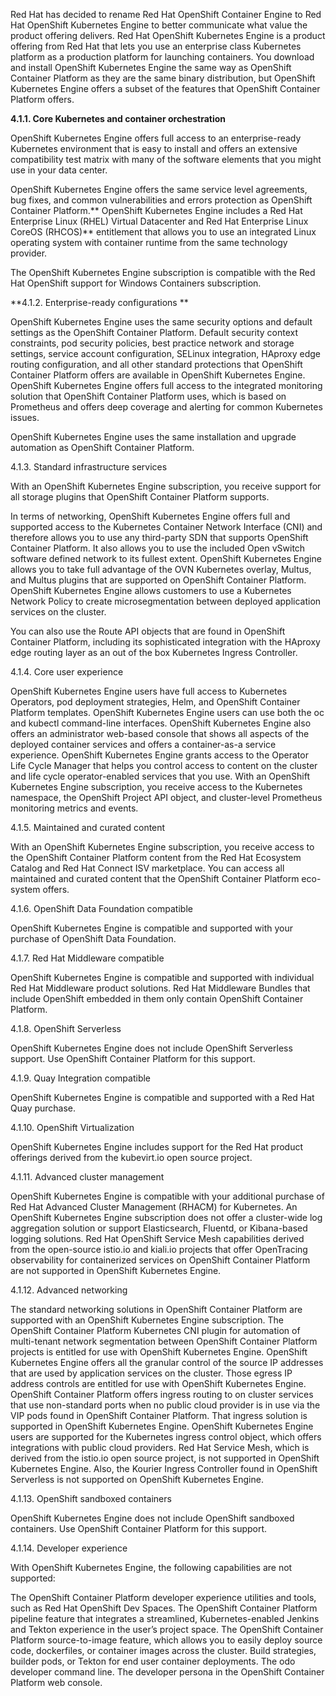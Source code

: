 Red Hat has decided to rename Red Hat OpenShift Container Engine to Red Hat OpenShift Kubernetes Engine to better communicate what value the product offering delivers.
Red Hat OpenShift Kubernetes Engine is a product offering from Red Hat that lets you use an enterprise class Kubernetes platform as a production platform for launching containers. You download and install OpenShift Kubernetes Engine the same way as OpenShift Container Platform as they are the same binary distribution, but OpenShift Kubernetes Engine offers a subset of the features that OpenShift Container Platform offers.

**4.1.1. Core Kubernetes and container orchestration**

OpenShift Kubernetes Engine offers full access to an enterprise-ready Kubernetes environment that is easy to install and offers an extensive compatibility test matrix with many of the software elements that you might use in your data center.

OpenShift Kubernetes Engine offers the same service level agreements, bug fixes, and common vulnerabilities and errors protection as OpenShift Container Platform.** OpenShift Kubernetes Engine includes a Red Hat Enterprise Linux (RHEL) Virtual Datacenter and Red Hat Enterprise Linux CoreOS (RHCOS)** entitlement that allows you to use an integrated Linux operating system with container runtime from the same technology provider.

The OpenShift Kubernetes Engine subscription is compatible with the Red Hat OpenShift support for Windows Containers subscription.

**4.1.2.  Enterprise-ready configurations **

OpenShift Kubernetes Engine uses the same security options and default settings as the OpenShift Container Platform. Default security context constraints, pod security policies, best practice network and storage settings, service account configuration, SELinux integration, HAproxy edge routing configuration, and all other standard protections that OpenShift Container Platform offers are available in OpenShift Kubernetes Engine. OpenShift Kubernetes Engine offers full access to the integrated monitoring solution that OpenShift Container Platform uses, which is based on Prometheus and offers deep coverage and alerting for common Kubernetes issues.

OpenShift Kubernetes Engine uses the same installation and upgrade automation as OpenShift Container Platform.

4.1.3. Standard infrastructure services 

With an OpenShift Kubernetes Engine subscription, you receive support for all storage plugins that OpenShift Container Platform supports.

In terms of networking, OpenShift Kubernetes Engine offers full and supported access to the Kubernetes Container Network Interface (CNI) and therefore allows you to use any third-party SDN that supports OpenShift Container Platform. It also allows you to use the included Open vSwitch software defined network to its fullest extent. OpenShift Kubernetes Engine allows you to take full advantage of the OVN Kubernetes overlay, Multus, and Multus plugins that are supported on OpenShift Container Platform. OpenShift Kubernetes Engine allows customers to use a Kubernetes Network Policy to create microsegmentation between deployed application services on the cluster.

You can also use the Route API objects that are found in OpenShift Container Platform, including its sophisticated integration with the HAproxy edge routing layer as an out of the box Kubernetes Ingress Controller.

4.1.4. Core user experience 

OpenShift Kubernetes Engine users have full access to Kubernetes Operators, pod deployment strategies, Helm, and OpenShift Container Platform templates. OpenShift Kubernetes Engine users can use both the oc and kubectl command-line interfaces. OpenShift Kubernetes Engine also offers an administrator web-based console that shows all aspects of the deployed container services and offers a container-as-a service experience. OpenShift Kubernetes Engine grants access to the Operator Life Cycle Manager that helps you control access to content on the cluster and life cycle operator-enabled services that you use. With an OpenShift Kubernetes Engine subscription, you receive access to the Kubernetes namespace, the OpenShift Project API object, and cluster-level Prometheus monitoring metrics and events.

4.1.5. Maintained and curated content 

With an OpenShift Kubernetes Engine subscription, you receive access to the OpenShift Container Platform content from the Red Hat Ecosystem Catalog and Red Hat Connect ISV marketplace. You can access all maintained and curated content that the OpenShift Container Platform eco-system offers.

4.1.6. OpenShift Data Foundation compatible 

OpenShift Kubernetes Engine is compatible and supported with your purchase of OpenShift Data Foundation.

4.1.7. Red Hat Middleware compatible 

OpenShift Kubernetes Engine is compatible and supported with individual Red Hat Middleware product solutions. Red Hat Middleware Bundles that include OpenShift embedded in them only contain OpenShift Container Platform.

4.1.8. OpenShift Serverless 

OpenShift Kubernetes Engine does not include OpenShift Serverless support. Use OpenShift Container Platform for this support.

4.1.9. Quay Integration compatible 

OpenShift Kubernetes Engine is compatible and supported with a Red Hat Quay purchase.

4.1.10. OpenShift Virtualization 

OpenShift Kubernetes Engine includes support for the Red Hat product offerings derived from the kubevirt.io open source project.

4.1.11. Advanced cluster management 

OpenShift Kubernetes Engine is compatible with your additional purchase of Red Hat Advanced Cluster Management (RHACM) for Kubernetes. An OpenShift Kubernetes Engine subscription does not offer a cluster-wide log aggregation solution or support Elasticsearch, Fluentd, or Kibana-based logging solutions. Red Hat OpenShift Service Mesh capabilities derived from the open-source istio.io and kiali.io projects that offer OpenTracing observability for containerized services on OpenShift Container Platform are not supported in OpenShift Kubernetes Engine.

4.1.12. Advanced networking 

The standard networking solutions in OpenShift Container Platform are supported with an OpenShift Kubernetes Engine subscription. The OpenShift Container Platform Kubernetes CNI plugin for automation of multi-tenant network segmentation between OpenShift Container Platform projects is entitled for use with OpenShift Kubernetes Engine. OpenShift Kubernetes Engine offers all the granular control of the source IP addresses that are used by application services on the cluster. Those egress IP address controls are entitled for use with OpenShift Kubernetes Engine. OpenShift Container Platform offers ingress routing to on cluster services that use non-standard ports when no public cloud provider is in use via the VIP pods found in OpenShift Container Platform. That ingress solution is supported in OpenShift Kubernetes Engine. OpenShift Kubernetes Engine users are supported for the Kubernetes ingress control object, which offers integrations with public cloud providers. Red Hat Service Mesh, which is derived from the istio.io open source project, is not supported in OpenShift Kubernetes Engine. Also, the Kourier Ingress Controller found in OpenShift Serverless is not supported on OpenShift Kubernetes Engine.

4.1.13. OpenShift sandboxed containers 

OpenShift Kubernetes Engine does not include OpenShift sandboxed containers. Use OpenShift Container Platform for this support.

4.1.14. Developer experience 

With OpenShift Kubernetes Engine, the following capabilities are not supported:

The OpenShift Container Platform developer experience utilities and tools, such as Red Hat OpenShift Dev Spaces.
The OpenShift Container Platform pipeline feature that integrates a streamlined, Kubernetes-enabled Jenkins and Tekton experience in the user’s project space.
The OpenShift Container Platform source-to-image feature, which allows you to easily deploy source code, dockerfiles, or container images across the cluster.
Build strategies, builder pods, or Tekton for end user container deployments.
The odo developer command line.
The developer persona in the OpenShift Container Platform web console.
